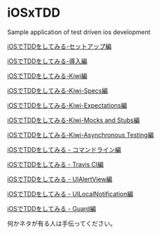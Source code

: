 iOSxTDD
=======

Sample application of test driven ios development 

[iOSでTDDをしてみる-セットアップ編](http://qiita.com/akuraru/items/ee594a97266000e2484f)

[iOSでTDDをしてみる-導入編](http://qiita.com/akuraru/items/c06fdb831df0e1a0f500)

[iOSでTDDをしてみる-Kiwi編](http://qiita.com/akuraru/items/29f6396ea75a5a41b618)

[iOSでTDDをしてみる-Kiwi-Specs編](http://qiita.com/akuraru/items/4a1bdafbaa316b8006f0)

[iOSでTDDをしてみる-Kiwi-Expectations編](http://qiita.com/akuraru/items/9a0119f3bf6109e1e6f1)

[iOSでTDDをしてみる-Kiwi-Mocks and Stubs編](http://qiita.com/akuraru/items/bc0eec80db2f5d4da561)

[iOSでTDDをしてみる-Kiwi-Asynchronous Testing編](http://qiita.com/akuraru/items/a9f2d4a64f6ad8c3b0de)

[iOSでTDDをしてみる - コマンドライン編](http://qiita.com/akuraru/items/7e60c81f6e3b7f6947a4)

[iOSでTDDをしてみる - Travis CI編](http://qiita.com/akuraru/items/7dc8e32ca0d6d20e73d9)

[iOSでTDDをしてみる - UIAlertView編](http://qiita.com/akuraru/items/f865303680acb1bdb275)

[iOSでTDDをしてみる - UILocalNotification編](http://qiita.com/akuraru/items/e734dd84412c38d9aade)

[iOSでTDDをしてみる - Guard編](http://qiita.com/akuraru/items/7caf0709fbedbc95fbd7)


何かネタが有る人は手伝ってください。